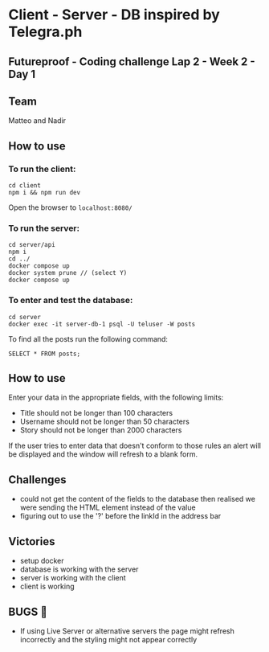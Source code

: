# Client - Server - DB inspired by Telegra.ph

## Futureproof - Coding challenge Lap 2 - Week 2 - Day 1

## Team

Matteo and Nadir

## How to use

### To run the client:

```
cd client
npm i && npm run dev
```

Open the browser to `localhost:8080/`

### To run the server:

```
cd server/api
npm i
cd ../
docker compose up
docker system prune // (select Y)
docker compose up
```

### To enter and test the database:

```
cd server
docker exec -it server-db-1 psql -U teluser -W posts
```

To find all the posts run the following command:

```
SELECT * FROM posts;
```

## How to use

Enter your data in the appropriate fields, with the following limits:

- Title should not be longer than 100 characters
- Username should not be longer than 50 characters
- Story should not be longer than 2000 characters

If the user tries to enter data that doesn't conform to those rules an alert will be displayed and the window will refresh to a blank form.

## Challenges

- could not get the content of the fields to the database then realised we were sending the HTML element instead of the value
- figuring out to use the '?' before the linkId in the address bar

## Victories

- setup docker
- database is working with the server
- server is working with the client
- client is working

## BUGS 🐛

- If using Live Server or alternative servers the page might refresh incorrectly and the styling might not appear correctly
